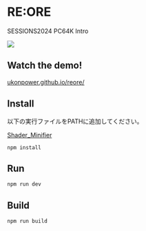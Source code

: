 # RE:ORE

SESSIONS2024 PC64K Intro

![](./screenshot/reore.png)
## Watch the demo!  
[ukonpower.github.io/reore/](https://ukonpower.github.io/reore/)

## Install

以下の実行ファイルをPATHに追加してください。

[Shader_Minifier](https://github.com/laurentlb/Shader_Minifier)

```
npm install
```

## Run

```
npm run dev
```

## Build

```
npm run build
```